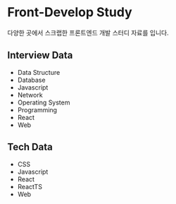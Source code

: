 # Front-Develop Study

다양한 곳에서 스크랩한 프론트엔드 개발 스터디 자료를 입니다.

## Interview Data

- Data Structure
- Database
- Javascript
- Network
- Operating System
- Programming
- React
- Web

## Tech Data

- CSS
- Javascript
- React
- ReactTS
- Web
